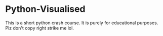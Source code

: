 # Python-Visualised
This is a short python crash course. It is purely for educational purposes. Plz don't copy right strike me lol.
